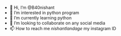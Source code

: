 - 👋 Hi, I’m @B40nishant
- 👀 I’m interested in python program
- 🌱 I’m currently learning python
- 💞️ I’m looking to collaborate on any social media 
- 📫 How to reach me _nishantlandage_ my instagram ID

<!---
B40nishant/B40nishant is a ✨ special ✨ repository because its `README.md` (this file) appears on your GitHub profile.
You can click the Preview link to take a look at your changes.
--->

